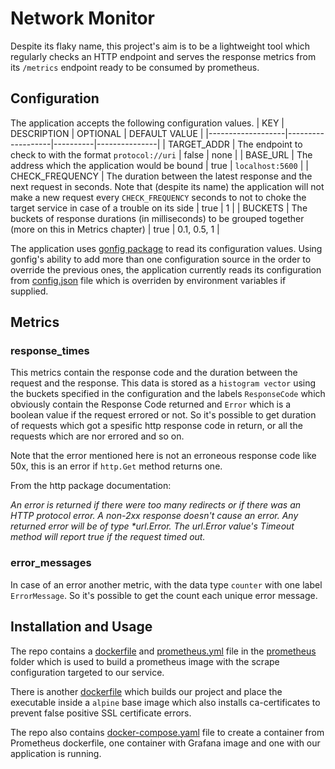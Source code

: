 # Network Monitor
Despite its flaky name, this project's aim is to be a lightweight tool which regularly checks an HTTP endpoint and serves the response metrics from its `/metrics` endpoint ready to be consumed by prometheus.

## Configuration
The application accepts the following configuration values.
| KEY               | DESCRIPTION       | OPTIONAL | DEFAULT VALUE |
|-------------------|-------------------|----------|---------------|
| TARGET_ADDR       | The endpoint to check to with the format `protocol://uri` | false | none |
| BASE_URL          | The address which the application would be bound | true | `localhost:5600` |
| CHECK_FREQUENCY   | The duration between the latest response and the next request in seconds. Note that (despite its name) the application will not make a new request every `CHECK_FREQUENCY` seconds to not to choke the target service in case of a trouble on its side | true | 1 |
| BUCKETS           | The buckets of response durations (in milliseconds) to be grouped together (more on this in Metrics chapter) | true | 0.1, 0.5, 1 |

The application uses [gonfig package](https://github.com/serdarkalayci/gonfig) to read its configuration values. Using gonfig's ability to add more than one configuration source in the order to override the previous ones, the application currently reads its configuration from [config.json](src/config.json) file which is overriden by environment variables if supplied.

## Metrics
### response_times
This metrics contain the response code and the duration between the request and the response. This data is stored as a `histogram vector` using the buckets specified in the configuration and the labels `ResponseCode` which obviously contain the Response Code returned and `Error` which is a boolean value if the request errored or not. So it's possible to get duration of requests which got a spesific http response code in return, or all the requests which are nor errored and so on.

Note that the error mentioned here is not an erroneous response code like 50x, this is an error if `http.Get` method returns one.

From the http package documentation:

_An error is returned if there were too many redirects or if there was an HTTP protocol error. A non-2xx response doesn't cause an error. Any returned error will be of type *url.Error. The url.Error value's Timeout method will report true if the request timed out._

### error_messages
In case of an error another metric, with the data type `counter`  with one label `ErrorMessage`. So it's possible to get the count each unique error message.

## Installation and Usage
The repo contains a [dockerfile](prometheus/dockerfile) and [prometheus.yml](prometheus/prometheus.yml) file in the [prometheus](prometheus/) folder which is used to build a prometheus image with the scrape configuration targeted to our service.

There is another [dockerfile](src/dockerfile) which builds our project and place the executable inside a `alpine` base image which also installs ca-certificates to prevent false positive SSL certificate errors.

The repo also contains [docker-compose.yaml](docker-compose.yaml) file to create a container from Prometheus dockerfile, one container with Grafana image and one with our application is running. 